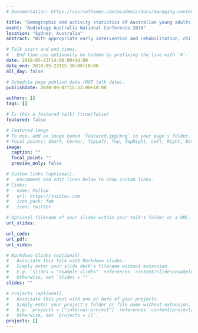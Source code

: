 ```yaml
---
# Documentation: https://sourcethemes.com/academic/docs/managing-content/

title: "Demographic and activity statistics of Australian young adults living with hearing loss"
event: "Audiology Australia National Conference 2018"
location: "Sydney, Australia"
abstract: "With appropriate early intervention and rehabilitation, children with hearing loss are increasingly gaining access to education in the \"hearing world\". However, it is unclear whether this access continues through secondary schooling and beyond, or whether hearing loss presents a barrier to employment or traineeships in young adulthood (16–25 years old). It is also unclear whether hearing loss is associated with reduced life satisfaction in this age group.\n\nThe aim of this study was to investigate the educational, employment, and personal life-courses of Australian young adults living with hearing loss, and compare their life satisfaction with a nationally representative sample of their peers.\n\n**Methods.** An invitation to take part in an online survey was sent out to all young adult clients of Australian Hearing who had consented to be contacted for research. Responses to the survey were then analysed statistically, including being compared with the Longitudinal Surveys of Australian Youth, a nationally representative survey of Australian young adults.\n\n**Results.** Preliminary analysis of these data has shown that respondents were significantly more likely than young adult Australians in general to remain in education beyond Year 10, although significantly less likely to be employed, working full-time if they were employed, or have remained employed over the entire previous year. Respondents were significantly less satisfied with their lives than respondents to the LSAY across most domains.\n\n**Conclusions.** Through a better understanding of the life course of young adults with hearing loss, audiologists can better tailor audiological rehabilitation to the challenges that their young adult patients face during this period of their lives. This study formed the basis for a further qualitative investigation into the nature of patient- and family-centred care as defined by young adult Australians and their family members."

# Talk start and end times.
#   End time can optionally be hidden by prefixing the line with `#`.
date: 2018-05-23T14:00:00+10:00
date_end: 2018-05-23T15:30:00+10:00
all_day: false

# Schedule page publish date (NOT talk date).
publishDate: 2020-09-07T15:33:00+10:00

authors: []
tags: []

# Is this a featured talk? (true/false)
featured: false

# Featured image
# To use, add an image named `featured.jpg/png` to your page's folder. 
# Focal points: Smart, Center, TopLeft, Top, TopRight, Left, Right, BottomLeft, Bottom, BottomRight.
image:
  caption: ""
  focal_point: ""
  preview_only: false

# Custom links (optional).
#   Uncomment and edit lines below to show custom links.
# links:
# - name: Follow
#   url: https://twitter.com
#   icon_pack: fab
#   icon: twitter

# Optional filename of your slides within your talk's folder or a URL.
url_slides:

url_code:
url_pdf:
url_video:

# Markdown Slides (optional).
#   Associate this talk with Markdown slides.
#   Simply enter your slide deck's filename without extension.
#   E.g. `slides = "example-slides"` references `content/slides/example-slides.md`.
#   Otherwise, set `slides = ""`.
slides: ""

# Projects (optional).
#   Associate this post with one or more of your projects.
#   Simply enter your project's folder or file name without extension.
#   E.g. `projects = ["internal-project"]` references `content/project/deep-learning/index.md`.
#   Otherwise, set `projects = []`.
projects: []
---
```

